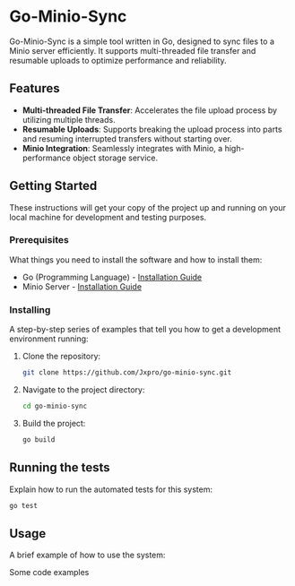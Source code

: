 # Go-Minio-Sync

Go-Minio-Sync is a simple tool written in Go, designed to sync files to a Minio server efficiently. It supports multi-threaded file transfer and resumable uploads to optimize performance and reliability.

## Features

- **Multi-threaded File Transfer**: Accelerates the file upload process by utilizing multiple threads.
- **Resumable Uploads**: Supports breaking the upload process into parts and resuming interrupted transfers without starting over.
- **Minio Integration**: Seamlessly integrates with Minio, a high-performance object storage service.

## Getting Started

These instructions will get your copy of the project up and running on your local machine for development and testing purposes.

### Prerequisites

What things you need to install the software and how to install them:

- Go (Programming Language) - [Installation Guide](https://golang.org/doc/install)
- Minio Server - [Installation Guide](https://docs.min.io/docs/minio-quickstart-guide.html)

### Installing

A step-by-step series of examples that tell you how to get a development environment running:

1. Clone the repository:
    ```sh
    git clone https://github.com/Jxpro/go-minio-sync.git
    ```
2. Navigate to the project directory:
    ```sh
    cd go-minio-sync
    ```
3. Build the project:
    ```sh
    go build
    ```

## Running the tests

Explain how to run the automated tests for this system:

```sh
go test
```

## Usage
A brief example of how to use the system:

Some code examples

[//]: # (TODO: Add usage example)